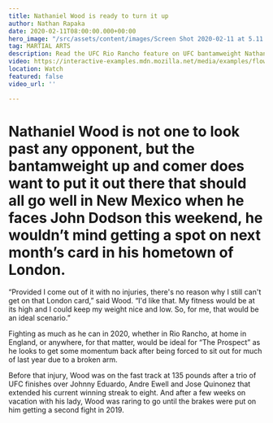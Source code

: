 ```yaml
---
title: Nathaniel Wood is ready to turn it up
author: Nathan Rapaka
date: 2020-02-11T08:00:00.000+00:00
hero_image: "/src/assets/content/images/Screen Shot 2020-02-11 at 5.11.11 PM.png"
tag: MARTIAL ARTS
description: Read the UFC Rio Rancho feature on UFC bantamweight Nathaniel Wood
video: https://interactive-examples.mdn.mozilla.net/media/examples/flower.mp4
location: Watch
featured: false
video_url: ''

---
```

# Nathaniel Wood is not one to look past any opponent, but the bantamweight up and comer does want to put it out there that should all go well in New Mexico when he faces John Dodson this weekend, he wouldn’t mind getting a spot on next month’s card in his hometown of London.

“Provided I come out of it with no injuries, there's no reason why I still can't get on that London card,” said Wood. “I'd like that. My fitness would be at its high and I could keep my weight nice and low. So, for me, that would be an ideal scenario.”

Fighting as much as he can in 2020, whether in Rio Rancho, at home in England, or anywhere, for that matter, would be ideal for “The Prospect” as he looks to get some momentum back after being forced to sit out for much of last year due to a broken arm.

Before that injury, Wood was on the fast track at 135 pounds after a trio of UFC finishes over Johnny Eduardo, Andre Ewell and Jose Quinonez that extended his current winning streak to eight. And after a few weeks on vacation with his lady, Wood was raring to go until the brakes were put on him getting a second fight in 2019.